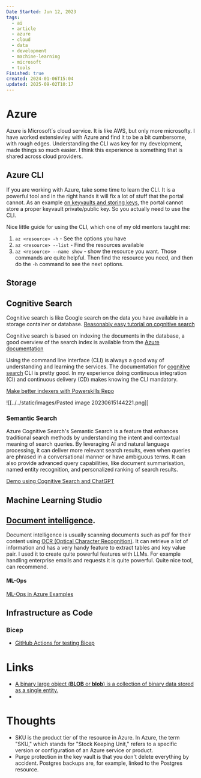 ```yaml
---
Date Started: Jun 12, 2023
tags:
  - ai
  - article
  - azure
  - cloud
  - data
  - development
  - machine-learning
  - microsoft
  - tools
Finished: true
created: 2024-01-06T15:04
updated: 2025-09-02T10:17
---
```

# Azure
Azure is Microsoft´s cloud service. It is like AWS, but only more microsofty. I have worked extensievley with Azure and find it to be a bit cumbersome, with rough edges. Understanding the CLI was key for my development, made things so much easier.  I think this experience is something that is shared across cloud providers. 



## Azure CLI
If you are working with Azure, take some time to learn the CLI. It is a powerful tool and in the right hands it will fix a lot of stuff that the portal cannot. 
As an example [on keyvaults and storing keys](https://learn.microsoft.com/en-us/answers/questions/1397054/ingest-or-store-private-key-in-azure-key-vault), the portal cannot store a proper keyvault private/public key. So you actually need to use the CLI. 

Nice little guide for using the CLI, which one of my old mentors taught me: 
1. ```az <resource> -h``` - See the options you have
2. ```az <resource> --list``` - Find the resources available
3. ```az <resource> --name show``` - show the resource you want.
Those commands are quite helpful. Then find the resource you need, and then do the ```-h``` command to see the next options. 


## Storage 

## Cognitive Search
Cognitive search is like Google search on the data you have available in a storage container or database. 
[Reasonably easy tutorial on cognitive search](https://learn.microsoft.com/en-us/azure/search/cognitive-search-quickstart-blob)

Cognitive search is based on indexing the documents in the database, a good overview of the search index is available from the [Azure documentation](https://learn.microsoft.com/en-us/azure/search/search-what-is-an-index)

Using the command line interface (CLI) is always a good way of understanding and learning the services.  The documentation for [cognitive search](https://learn.microsoft.com/en-us/azure/search/search-manage-azure-cli) CLI is pretty good. In my experience doing continuous integration (CI) and continuous delivery (CD) makes knowing the CLI mandatory. 

[Make better indexers with Powerskills Repo]( https://github.com/Azure-Samples/azure-search-power-skills)

![[../../static/images/Pasted image 20230615144221.png]]
### Semantic Search
Azure Cognitive Search's Semantic Search is a feature that enhances traditional search methods by understanding the intent and contextual meaning of search queries. By leveraging AI and natural language processing, it can deliver more relevant search results, even when queries are phrased in a conversational manner or have ambiguous terms. It can also provide advanced query capabilities, like document summarisation, named entity recognition, and personalized ranking of search results.

[Demo using Cognitive Search and ChatGPT](https://github.com/Azure-Samples/azure-search-openai-demo/blob/main/README.md)


## Machine Learning Studio

## [Document intelligence](https://learn.microsoft.com/en-us/azure/ai-services/document-intelligence/concept-read?view=doc-intel-4.0.0). 

Document intelligence is usually scanning documents such as pdf for their content using [OCR (Optical Character Recognition)](https://en.wikipedia.org/wiki/Optical_character_recognition).  It can retrieve a lot of information and has a very handy feature to extract tables and key value pair. I used it to create quite powerful features with LLMs. For example handling enterprise emails and requests it is quite powerful. 
Quite nice tool, can recommend. 
#### ML-Ops
[ML-Ops in Azure Examples](https://github.com/microsoft/MLOps)



## Infrastructure as Code 

### Bicep
- [GitHub Actions for testing Bicep](https://github.com/Azure-Samples/bicep-github-actions)

# Links
- [A binary large object (**BLOB** or **blob**) is a collection of binary data stored as a single entity.](https://en.wikipedia.org/wiki/Binary_large_object)
- 

# Thoughts 
- SKU is the product tier of the resource in Azure. In Azure, the term "SKU," which stands for "Stock Keeping Unit," refers to a specific version or configuration of an Azure service or product. 
- Purge protection in the key vault is that you don't delete everything by accident. Postgres backups are, for example, linked to the Postgres resource. 


